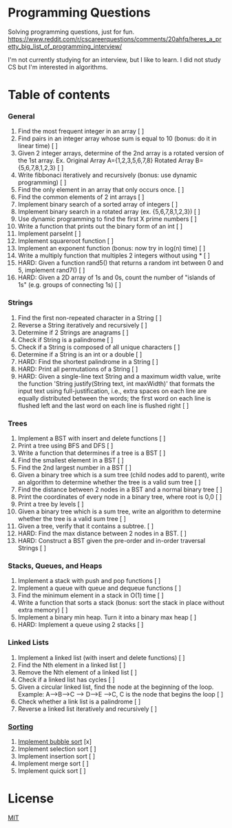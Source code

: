 # Programming Questions

Solving programming questions, just for fun.
https://www.reddit.com/r/cscareerquestions/comments/20ahfq/heres_a_pretty_big_list_of_programming_interview/

I'm not currently studying for an interview, but I like to learn. I did not study CS but I'm interested in algorithms.

# Table of contents

### General

1. Find the most frequent integer in an array [ ]
1. Find pairs in an integer array whose sum is equal to 10 (bonus: do it in linear time) [ ]
1. Given 2 integer arrays, determine of the 2nd array is a rotated version of the 1st array. Ex. Original Array A={1,2,3,5,6,7,8} Rotated Array B={5,6,7,8,1,2,3} [ ]
1. Write fibbonaci iteratively and recursively (bonus: use dynamic programming) [ ]
1. Find the only element in an array that only occurs once. [ ]
1. Find the common elements of 2 int arrays [ ]
1. Implement binary search of a sorted array of integers [ ]
1. Implement binary search in a rotated array (ex. {5,6,7,8,1,2,3}) [ ]
1. Use dynamic programming to find the first X prime numbers [ ]
1. Write a function that prints out the binary form of an int [ ]
1. Implement parseInt [ ]
1. Implement squareroot function [ ]
1. Implement an exponent function (bonus: now try in log(n) time) [ ]
1. Write a multiply function that multiples 2 integers without using * [ ]
1. HARD: Given a function rand5() that returns a random int between 0 and 5, implement rand7() [ ]
1. HARD: Given a 2D array of 1s and 0s, count the number of "islands of 1s" (e.g. groups of connecting 1s) [ ]

### Strings

1. Find the first non-repeated character in a String [ ]
1. Reverse a String iteratively and recursively [ ]
1. Determine if 2 Strings are anagrams [ ]
1. Check if String is a palindrome [ ]
1. Check if a String is composed of all unique characters [ ]
1. Determine if a String is an int or a double [ ]
1. HARD: Find the shortest palindrome in a String [ ]
1. HARD: Print all permutations of a String [ ]
1. HARD: Given a single-line text String and a maximum width value, write the function 'String justify(String text, int maxWidth)' that formats the input text using full-justification, i.e., extra spaces on each line are equally distributed between the words; the first word on each line is flushed left and the last word on each line is flushed right [ ]

### Trees

1. Implement a BST with insert and delete functions [ ]
1. Print a tree using BFS and DFS [ ]
1. Write a function that determines if a tree is a BST [ ]
1. Find the smallest element in a BST [ ]
1. Find the 2nd largest number in a BST [ ]
1. Given a binary tree which is a sum tree (child nodes add to parent), write an algorithm to determine whether the tree is a valid sum tree [ ]
1. Find the distance between 2 nodes in a BST and a normal binary tree [ ]
1. Print the coordinates of every node in a binary tree, where root is 0,0 [ ]
1. Print a tree by levels [ ]
1. Given a binary tree which is a sum tree, write an algorithm to determine whether the tree is a valid sum tree [ ]
1. Given a tree, verify that it contains a subtree. [ ]
1. HARD: Find the max distance between 2 nodes in a BST. [ ]
1. HARD: Construct a BST given the pre-order and in-order traversal Strings [ ]

### Stacks, Queues, and Heaps

1. Implement a stack with push and pop functions [ ]
1. Implement a queue with queue and dequeue functions [ ]
1. Find the minimum element in a stack in O(1) time [ ]
1. Write a function that sorts a stack (bonus: sort the stack in place without extra memory) [ ]
1. Implement a binary min heap. Turn it into a binary max heap [ ]
1. HARD: Implement a queue using 2 stacks [ ]

### Linked Lists

1. Implement a linked list (with insert and delete functions) [ ]
1. Find the Nth element in a linked list [ ]
1. Remove the Nth element of a linked list [ ]
1. Check if a linked list has cycles [ ]
1. Given a circular linked list, find the node at the beginning of the loop. Example: A-->B-->C --> D-->E -->C, C is the node that begins the loop [ ]
1. Check whether a link list is a palindrome [ ]
1. Reverse a linked list iteratively and recursively [ ]

### [Sorting](https://github.com/michaltakac/java-programming-questions/blob/master/sorting/)

1. [Implement bubble sort](https://github.com/michaltakac/java-programming-questions/tree/master/sorting/01_bubble_sorting) [x]
1. Implement selection sort [ ]
1. Implement insertion sort [ ]
1. Implement merge sort [ ]
1. Implement quick sort [ ]

# License

[MIT](https://github.com/michaltakac/java-programming-questions/blob/master/LICENSE)
